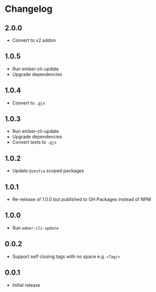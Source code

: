 # Changelog

## 2.0.0

- Convert to v2 addon

## 1.0.5

- Run ember-cli-update
- Upgrade dependencies

## 1.0.4

- Convert to `.gjs`

## 1.0.3

- Run ember-cli-update
- Upgrade dependencies
- Convert tests to `.gjs`

## 1.0.2

- Update `@zestia` scoped packages

## 1.0.1

- Re-release of 1.0.0 but published to GH Packages instead of NPM

## 1.0.0

- Run `ember-cli-update`

## 0.0.2

- Support self closing tags with no space e.g. `<Tag/>`

## 0.0.1

- Initial release
